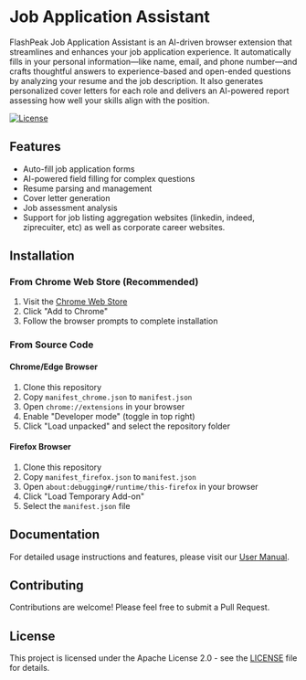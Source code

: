 # Job Application Assistant

FlashPeak Job Application Assistant is an AI-driven browser extension that streamlines and enhances your job application experience. It automatically fills in your personal information—like name, email, and phone number—and crafts thoughtful answers to experience-based and open-ended questions by analyzing your resume and the job description. It also generates personalized cover letters for each role and delivers an AI-powered report assessing how well your skills align with the position. 

[![License](https://img.shields.io/badge/license-Apache%202.0-blue.svg)](LICENSE)

## Features

- Auto-fill job application forms
- AI-powered field filling for complex questions
- Resume parsing and management
- Cover letter generation
- Job assessment analysis
- Support for job listing aggregation websites (linkedin, indeed, ziprecuiter, etc) as well as corporate career websites.

## Installation

### From Chrome Web Store (Recommended)

1. Visit the [Chrome Web Store](https://chromewebstore.google.com/detail/flashpeak-job-application/iaklecmcojlfcebfkenckpcplcchhcep)
2. Click "Add to Chrome"
3. Follow the browser prompts to complete installation

### From Source Code

#### Chrome/Edge Browser
1. Clone this repository
2. Copy `manifest_chrome.json` to `manifest.json`
3. Open `chrome://extensions` in your browser
4. Enable "Developer mode" (toggle in top right)
5. Click "Load unpacked" and select the repository folder

#### Firefox Browser
1. Clone this repository
2. Copy `manifest_firefox.json` to `manifest.json`
3. Open `about:debugging#/runtime/this-firefox` in your browser
4. Click "Load Temporary Add-on"
5. Select the `manifest.json` file

## Documentation

For detailed usage instructions and features, please visit our [User Manual](https://www.slimjet.com/job-application-assistant/manual.php).

## Contributing

Contributions are welcome! Please feel free to submit a Pull Request.

## License

This project is licensed under the Apache License 2.0 - see the [LICENSE](LICENSE) file for details. 